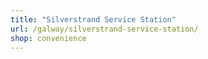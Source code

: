 ```yaml
---
title: "Silverstrand Service Station"
url: /galway/silverstrand-service-station/
shop: convenience
---
```

